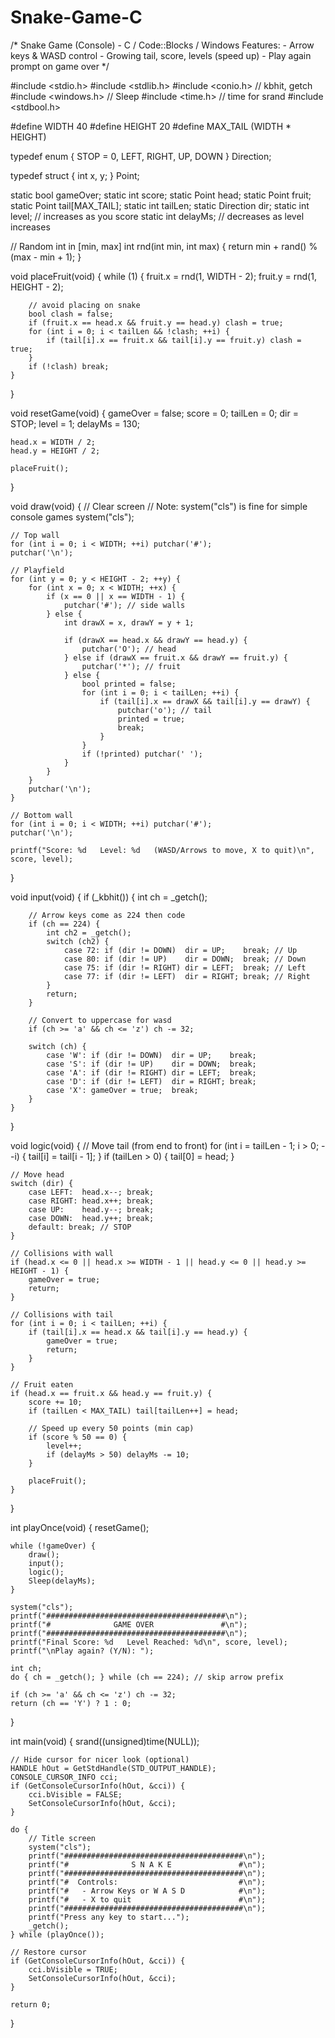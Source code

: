 # Snake-Game-C

/*
    Snake Game (Console) - C / Code::Blocks / Windows
    Features:
      - Arrow keys & WASD control
      - Growing tail, score, levels (speed up)
      - Play again prompt on game over
*/

#include <stdio.h>
#include <stdlib.h>
#include <conio.h>     // kbhit, getch
#include <windows.h>   // Sleep
#include <time.h>      // time for srand
#include <stdbool.h>

#define WIDTH   40
#define HEIGHT  20
#define MAX_TAIL (WIDTH * HEIGHT)

typedef enum { STOP = 0, LEFT, RIGHT, UP, DOWN } Direction;

typedef struct {
    int x, y;
} Point;

static bool gameOver;
static int score;
static Point head;
static Point fruit;
static Point tail[MAX_TAIL];
static int tailLen;
static Direction dir;
static int level;       // increases as you score
static int delayMs;     // decreases as level increases

// Random int in [min, max]
int rnd(int min, int max) {
    return min + rand() % (max - min + 1);
}

void placeFruit(void) {
    while (1) {
        fruit.x = rnd(1, WIDTH - 2);
        fruit.y = rnd(1, HEIGHT - 2);

        // avoid placing on snake
        bool clash = false;
        if (fruit.x == head.x && fruit.y == head.y) clash = true;
        for (int i = 0; i < tailLen && !clash; ++i) {
            if (tail[i].x == fruit.x && tail[i].y == fruit.y) clash = true;
        }
        if (!clash) break;
    }
}

void resetGame(void) {
    gameOver = false;
    score = 0;
    tailLen = 0;
    dir = STOP;
    level = 1;
    delayMs = 130;

    head.x = WIDTH / 2;
    head.y = HEIGHT / 2;

    placeFruit();
}

void draw(void) {
    // Clear screen
    // Note: system("cls") is fine for simple console games
    system("cls");

    // Top wall
    for (int i = 0; i < WIDTH; ++i) putchar('#');
    putchar('\n');

    // Playfield
    for (int y = 0; y < HEIGHT - 2; ++y) {
        for (int x = 0; x < WIDTH; ++x) {
            if (x == 0 || x == WIDTH - 1) {
                putchar('#'); // side walls
            } else {
                int drawX = x, drawY = y + 1;

                if (drawX == head.x && drawY == head.y) {
                    putchar('O'); // head
                } else if (drawX == fruit.x && drawY == fruit.y) {
                    putchar('*'); // fruit
                } else {
                    bool printed = false;
                    for (int i = 0; i < tailLen; ++i) {
                        if (tail[i].x == drawX && tail[i].y == drawY) {
                            putchar('o'); // tail
                            printed = true;
                            break;
                        }
                    }
                    if (!printed) putchar(' ');
                }
            }
        }
        putchar('\n');
    }

    // Bottom wall
    for (int i = 0; i < WIDTH; ++i) putchar('#');
    putchar('\n');

    printf("Score: %d   Level: %d   (WASD/Arrows to move, X to quit)\n", score, level);
}

void input(void) {
    if (_kbhit()) {
        int ch = _getch();

        // Arrow keys come as 224 then code
        if (ch == 224) {
            int ch2 = _getch();
            switch (ch2) {
                case 72: if (dir != DOWN)  dir = UP;    break; // Up
                case 80: if (dir != UP)    dir = DOWN;  break; // Down
                case 75: if (dir != RIGHT) dir = LEFT;  break; // Left
                case 77: if (dir != LEFT)  dir = RIGHT; break; // Right
            }
            return;
        }

        // Convert to uppercase for wasd
        if (ch >= 'a' && ch <= 'z') ch -= 32;

        switch (ch) {
            case 'W': if (dir != DOWN)  dir = UP;    break;
            case 'S': if (dir != UP)    dir = DOWN;  break;
            case 'A': if (dir != RIGHT) dir = LEFT;  break;
            case 'D': if (dir != LEFT)  dir = RIGHT; break;
            case 'X': gameOver = true;  break;
        }
    }
}

void logic(void) {
    // Move tail (from end to front)
    for (int i = tailLen - 1; i > 0; --i) {
        tail[i] = tail[i - 1];
    }
    if (tailLen > 0) {
        tail[0] = head;
    }

    // Move head
    switch (dir) {
        case LEFT:  head.x--; break;
        case RIGHT: head.x++; break;
        case UP:    head.y--; break;
        case DOWN:  head.y++; break;
        default: break; // STOP
    }

    // Collisions with wall
    if (head.x <= 0 || head.x >= WIDTH - 1 || head.y <= 0 || head.y >= HEIGHT - 1) {
        gameOver = true;
        return;
    }

    // Collisions with tail
    for (int i = 0; i < tailLen; ++i) {
        if (tail[i].x == head.x && tail[i].y == head.y) {
            gameOver = true;
            return;
        }
    }

    // Fruit eaten
    if (head.x == fruit.x && head.y == fruit.y) {
        score += 10;
        if (tailLen < MAX_TAIL) tail[tailLen++] = head;

        // Speed up every 50 points (min cap)
        if (score % 50 == 0) {
            level++;
            if (delayMs > 50) delayMs -= 10;
        }

        placeFruit();
    }
}

int playOnce(void) {
    resetGame();

    while (!gameOver) {
        draw();
        input();
        logic();
        Sleep(delayMs);
    }

    system("cls");
    printf("########################################\n");
    printf("#              GAME OVER               #\n");
    printf("########################################\n");
    printf("Final Score: %d   Level Reached: %d\n", score, level);
    printf("\nPlay again? (Y/N): ");

    int ch;
    do { ch = _getch(); } while (ch == 224); // skip arrow prefix

    if (ch >= 'a' && ch <= 'z') ch -= 32;
    return (ch == 'Y') ? 1 : 0;
}

int main(void) {
    srand((unsigned)time(NULL));

    // Hide cursor for nicer look (optional)
    HANDLE hOut = GetStdHandle(STD_OUTPUT_HANDLE);
    CONSOLE_CURSOR_INFO cci;
    if (GetConsoleCursorInfo(hOut, &cci)) {
        cci.bVisible = FALSE;
        SetConsoleCursorInfo(hOut, &cci);
    }

    do {
        // Title screen
        system("cls");
        printf("########################################\n");
        printf("#              S N A K E               #\n");
        printf("########################################\n");
        printf("#  Controls:                           #\n");
        printf("#   - Arrow Keys or W A S D            #\n");
        printf("#   - X to quit                        #\n");
        printf("########################################\n");
        printf("Press any key to start...");
        _getch();
    } while (playOnce());

    // Restore cursor
    if (GetConsoleCursorInfo(hOut, &cci)) {
        cci.bVisible = TRUE;
        SetConsoleCursorInfo(hOut, &cci);
    }

    return 0;
}

